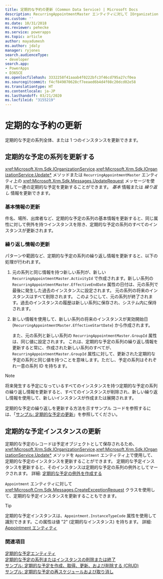 ```yaml
---
title: 定期的な予約の更新 (Common Data Service) | Microsoft Docs
description: RecurringAppointmentMaster エンティティに対して IOrganizationService.Entity メソッドまたは UpdateRequest メッセージを使用して、定期的な予定の系列を更新します。
ms.custom: ''
ms.date: 10/31/2018
ms.reviewer: pehecke
ms.service: powerapps
ms.topic: article
author: mayadumesh
ms.author: jdaly
manager: ryjones
search.audienceType:
- developer
search.app:
- PowerApps
- D365CE
ms.openlocfilehash: 3332258f41aaab4f0222bfc3f46cd795a27cf0ea
ms.sourcegitcommit: f4cf849070628cf7eeaed6b4d4f08c20dcd02e58
ms.translationtype: HT
ms.contentlocale: ja-JP
ms.lasthandoff: 03/21/2020
ms.locfileid: "3155219"
---
```

# <a name="update-a-recurring-appointment"></a>定期的な予約の更新

定期的な予定の系列全体、または 1 つのインスタンスを更新できます。  
  
## <a name="update-a-recurring-appointment-series"></a>定期的な予定の系列を更新する  
 <xref:Microsoft.Xrm.Sdk.IOrganizationService>.<xref:Microsoft.Xrm.Sdk.IOrganizationService.Update*> メソッドまたは `RecurringAppointmentMaster` エンティティ上の <xref:Microsoft.Xrm.Sdk.Messages.UpdateRequest> メッセージを使用して一連の定期的な予定を更新することができます。 *基本* 情報または *繰り返し* 情報を更新できます。  
  
### <a name="update-basic-information"></a>基本情報の更新  
 件名、場所、出席者など、定期的な予定の系列の基本情報を更新すると、同じ属性に対して例外を持つインスタンスを除き、定期的な予定の系列のすべてのインスタンスが更新されます。  
  
### <a name="update-recurrence-information"></a>繰り返し情報の更新  
 パターンや範囲など、定期的な予定の系列の繰り返し情報を更新すると、以下の処理が行われます。  
  
1. 元の系列と同じ情報を持つ新しい系列が、新しい `RecurringAppointmentMaster.ActivityId` で作成されます。新しい系列の `RecurringAppointmentMaster.EffectiveEndDate` 属性の日付は、元の系列で最後に発生した過去のインスタンスに設定されます。 元の系列の将来のインスタンスはすべて削除されます。 このようにして、元の系列が終了されます。過去のインスタンスの履歴は新しい系列に保存され、システム内に保持されます。  
  
2. 新しい情報を使用して、新しい系列の将来のインスタンスが実効開始日 (`RecurringAppointmentMaster.EffectiveStartDate`) から作成されます。  
  
   また、元の系列と新しい系列の `RecurringAppointmentMaster.GroupId` 属性は、同じ値に設定されます。 これは、定期的な予定の系列の繰り返し情報を更新すると常に、作成された新しい系列のすべてが、`RecurringAppointmentMaster.GroupId` 属性に対して、更新された定期的な予定の系列と同じ値を持つことを意味します。ただし、予定の系列はそれぞれ一意の系列 ID を持ちます。  
  
> [!NOTE]
>  将来発生する予定になっているすべてのインスタンスを持つ定期的な予定の系列の繰り返し情報を更新すると、すべてのインスタンスが削除され、新しい繰り返し情報を使用して、新しいインスタンスが作成または展開されます。  
  
 定期的な予定の繰り返しを更新する方法を示すサンプル コードを参照するには、「[サンプル: 定期的な予定の更新](org-service/samples/reschedule-cancel-recurring-appointment.md)」を参照してください。  
  
## <a name="update-a-recurring-appointment-instance"></a>定期的な予定インスタンスの更新  
 定期的な予定のレコードは予定オブジェクトとして保存されるため、<xref:Microsoft.Xrm.Sdk.IOrganizationService>.<xref:Microsoft.Xrm.Sdk.IOrganizationService.Update*> メソッドを `Appointment` エンティティ上で使用して、定期的な予定のインスタンスを更新することができます。 定期的な予定インスタンスを更新すると、そのインスタンスは定期的な予定の系列の例外としてマークされます。 詳細: [定期的な予定の例外を作成する](create-recurring-appointment-series-instance-exception.md#bkmk_createexception)  
  
 `Appointment` エンティティに対して <xref:Microsoft.Crm.Sdk.Messages.CreateExceptionRequest> クラスを使用して、定期的な予定インスタンスを更新することもできます。  
  
> [!TIP]
>  定期的な予定インスタンスは、`Appointment.InstanceTypeCode` 属性を使用して識別できます。この属性は値 "2" (定期的なインスタンス) を持ちます。 詳細: [Appointment エンティティ](reference/entities/appointment.md)  
  
### <a name="see-also"></a>関連項目  
 [定期的な予定エンティティ](/dynamics365/customer-engagement/developer/recurring-appointment-entities)   
 [定期的な予定の系列またはインスタンスの削除または終了](/dynamics365/customer-engagement/developer/delete-or-end-a-recurring-appointment-series-or-instance)   
 [サンプル: 定期的な予定を作成、取得、更新、および削除する (CRUD)](org-service/samples/create-retrieve-update-delete-recurring-appointment.md)   
 [サンプル: 定期的な予定の再スケジュールおよび取り消し](org-service/samples/reschedule-cancel-recurring-appointment.md)
